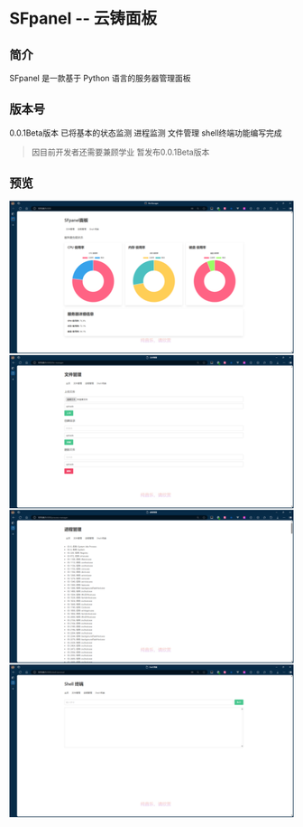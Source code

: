 # SFpanel -- 云铸面板

## 简介
SFpanel 是一款基于 Python 语言的服务器管理面板

## 版本号
0.0.1Beta版本 已将基本的状态监测 进程监测 文件管理 shell终端功能编写完成
> 因目前开发者还需要兼顾学业 暂发布0.0.1Beta版本

## 预览
![alt text](image.png)
![alt text](image-1.png)
![alt text](image-2.png)
![alt text](image-3.png)
